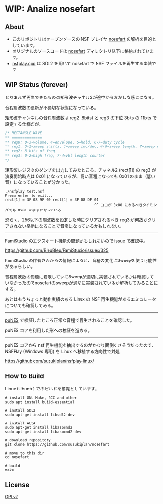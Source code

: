 # __WIP:__ Analize nosefart

## About

- このリポジトリはオープンソースの NSF プレイヤ [nosefart](https://nosefart.sourceforge.net/) の解析を目的としています。
- オリジナルのソースコードは [nosefart](./nosefart/) ディレクトリ以下に格納されています。
- [nsfplay.cpp](./nsfplay.cpp) は SDL2 を用いて nosefart で NSF ファイルを再生する実装です

## WIP Status (forever)

とりあえず再生できたものの矩形波チャネル2が途中からおかしな感じになる。

音程周波数の更新が不適切な状態になっている。

矩形波チャンネルの音程周波数は reg2 (8bits) と reg3 の下位 3bits の 11bits で設定する仕様だが、

```c
/* RECTANGLE WAVE
** ==============
** reg0: 0-3=volume, 4=envelope, 5=hold, 6-7=duty cycle
** reg1: 0-2=sweep shifts, 3=sweep inc/dec, 4-6=sweep length, 7=sweep on
** reg2: 8 bits of freq
** reg3: 0-2=high freq, 7-4=vbl length counter
*/
```

矩形波レジスタのダンプを出力してみたところ、チャネル2 (rect[1]) の reg3 が演奏開始時点は 0x01 になっているが、高い音程になっても 0x01 のまま（低い音）になっていることが分かった。

```
./nsfplay test.nsf
Press enter to exit...
rect[1] = 3F 08 9F 00 rect[1] = 3F 08 DF 01  
                                         ^^ ココが 0x00 になるべきタイミングでも 0x01 のままになっている
```

恐らく、256以下の周波数を設定した時にクリアされるべき reg3 が何故かクリアされない挙動になることで音痴になっているかもしれない。

----

FamiStudio のエクスポート機能の問題かもしれないので issue で確認中。

https://github.com/BleuBleu/FamiStudio/issues/325

FamiStudio の作者さんからの情報によると、音程の変化にSweepを使う可能性があるらしい。

音程周波数の問題に着眼していてSweepが適切に実装されているかは確認していなかったのでnosefartのsweepが適切に実装されているか解析してみることにする。

あとはもうちょっと動作実績のある Linux の NSF 再生機能があるエミュレータについても確認してみる。

-----

[puNES](https://github.com/punesemu/puNES) で検証したところ正常な音程で再生されることを確認した。

puNES コアを利用した形への検証を進める。

-----

puNES コアから nsf 再生機能を抽出するのがかなり面倒くさそうだったので、NSFPlay (Windows 専用) を Linux へ移植する方向性で対処

https://github.com/suzukiplan/nsfplay-linux/

## How to Build

Linux (Ubuntu) でのビルドを前提としています。

```
# install GNU Make, GCC and other
sudo apt install build-essential

# install SDL2
sudo apt-get install libsdl2-dev

# install ALSA
sudo apt-get install libasound2
sudo apt-get install libasound2-dev

# download repository
git clone https://github.com/suzukiplan/nosefart

# move to this dir
cd nosefart

# build
make
```

## License

[GPLv2](./LICENSE.txt)
